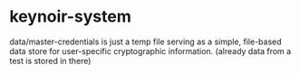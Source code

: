 # keynoir-system

data/master-credentials is just a temp file serving as a simple, file-based data store for user-specific cryptographic information. (already data from a test is stored in there)
